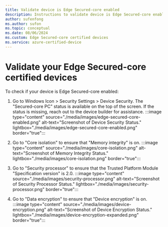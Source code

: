 ```yaml
---
title: Validate device is Edge Secured-core enabled
description: Instructions to validate device is Edge Secured-core enabled 
author: sufenfong
ms.author: sufon
ms.topic: conceptual 
ms.date: 08/06/2024 
ms.custom: Edge Secured-core certified devices
ms.service: azure-certified-device
---
```

# Validate your Edge Secured-core certified devices
To check if your device is Edge Secured-core enabled: 
1.	Go to Windows Icon > Security Settings > Device Security. The "Secured-core PC" status is available on the top of the screen. If the status is missing, reach out to the device builder for assistance.
:::image type="content" source="./media/images/edge-secured-core-enabled.png" alt-text="Screenshot of Device Security Status." lightbox="./media/images/edge-secured-core-enabled.png" border="true":::  

2.	Go to "Core isolation" to ensure that "Memory integrity" is on.
:::image type="content" source="./media/images/core-isolation.png" alt-text="Screenshot of Memory Integrity Status." lightbox="./media/images/core-isolation.png" border="true":::  

3.	Go to "Security processor" to ensure that the Trusted Platform Module "Specification version" is 2.0.
:::image type="content" source="./media/images/security-processor.png" alt-text="Screenshot of Security Processor Status." lightbox="./media/images/security-processor.png" border="true":::  

4.	Go to "Data encryption" to ensure that "Device encryption" is on.
:::image type="content" source="./media/images/device-encryption.png" alt-text="Screenshot of Device Encryption Status." lightbox="./media/images/device-encryption-expanded.png" border="true":::  

